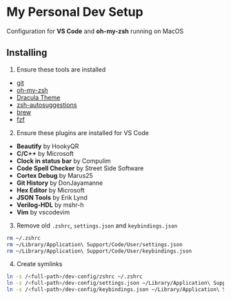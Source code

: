 # My Personal Dev Setup

Configuration for **VS Code** and **oh-my-zsh** running on MacOS


## Installing

1. Ensure these tools are installed

- [git](https://github.com/git-guides/install-git)
- [oh-my-zsh](https://ohmyz.sh/#install)
- [Dracula Theme](https://draculatheme.com/zsh)
- [zsh-autosuggestions](https://github.com/zsh-users/zsh-autosuggestions)
- [brew](https://brew.sh)
- [fzf](https://github.com/junegunn/fzf)

2. Ensure these plugins are installed for VS Code

- **Beautify** by HookyQR
- **C/C++** by Microsoft
- **Clock in status bar** by Compulim
- **Code Spell Checker** by Street Side Software
- **Cortex Debug** by Marus25
- **Git History** by DonJayamanne
- **Hex Editor** by Microsoft
- **JSON Tools** by Erik Lynd
- **Verilog-HDL** by mshr-h
- **Vim** by vscodevim


3. Remove old `.zshrc`, `settings.json` and `keybindings.json`

```bash
rm ~/.zshrc
rm ~/Library/Application\ Support/Code/User/settings.json
rm ~/Library/Application\ Support/Code/User/keybindings.json
```

4. Create symlinks

```bash
ln -s /<full-path>/dev-config/zshrc ~/.zshrc
ln -s /<full-path>/dev-config/settings.json ~/Library/Application\ Support/Code/User/settings.json
ln -s /<full-path>/dev-config/keybindings.json ~/Library/Application\ Support/Code/User/keybindings.json
```